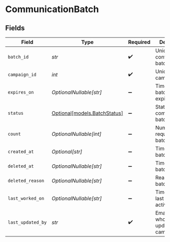 # CommunicationBatch


## Fields

| Field                                                    | Type                                                     | Required                                                 | Description                                              | Example                                                  |
| -------------------------------------------------------- | -------------------------------------------------------- | -------------------------------------------------------- | -------------------------------------------------------- | -------------------------------------------------------- |
| `batch_id`                                               | *str*                                                    | :heavy_check_mark:                                       | Unique ID for conversation batch                         | 20250407.9                                               |
| `campaign_id`                                            | *int*                                                    | :heavy_check_mark:                                       | Unique ID for campaign                                   | 1                                                        |
| `expires_on`                                             | *OptionalNullable[str]*                                  | :heavy_minus_sign:                                       | Timestamp of batch expiration                            | 2025-04-08T00:00:00Z                                     |
| `status`                                                 | [Optional[models.BatchStatus]](../models/batchstatus.md) | :heavy_minus_sign:                                       | Status of a communication batch.                         |                                                          |
| `count`                                                  | *OptionalNullable[int]*                                  | :heavy_minus_sign:                                       | Number of requests in batch                              | 152                                                      |
| `created_at`                                             | *Optional[str]*                                          | :heavy_minus_sign:                                       | Timestamp of batch creation                              | 2025-04-07T00:00:00Z                                     |
| `deleted_at`                                             | *OptionalNullable[str]*                                  | :heavy_minus_sign:                                       | Timestamp of batch deletion                              | 2025-04-07T00:00:00Z                                     |
| `deleted_reason`                                         | *OptionalNullable[str]*                                  | :heavy_minus_sign:                                       | Reason for batch deletion                                | User request                                             |
| `last_worked_on`                                         | *OptionalNullable[str]*                                  | :heavy_minus_sign:                                       | Timestamp of last batch activity                         | 2025-04-07T00:00:00Z                                     |
| `last_updated_by`                                        | *str*                                                    | :heavy_check_mark:                                       | Email of user who last updated campaign                  | user@email.com                                           |